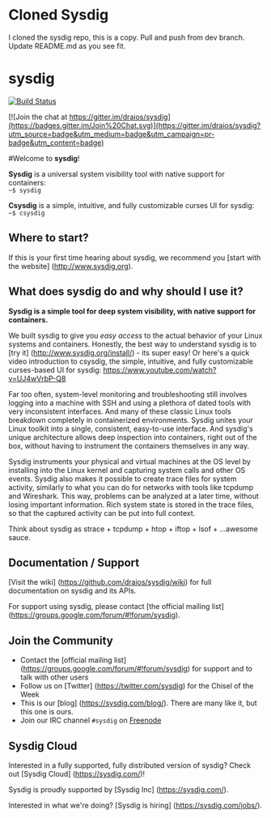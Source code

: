 Cloned Sysdig
=============

I cloned the sysdig repo, this is a copy. Pull and push from dev branch.
Update README.md as you see fit.


sysdig
======

[![Build Status](https://travis-ci.org/draios/sysdig.png?branch=master)](https://travis-ci.org/draios/sysdig)

[![Join the chat at https://gitter.im/draios/sysdig](https://badges.gitter.im/Join%20Chat.svg)](https://gitter.im/draios/sysdig?utm_source=badge&utm_medium=badge&utm_campaign=pr-badge&utm_content=badge)

#Welcome to **sysdig**!

**Sysdig** is a universal system visibility tool with native support for containers:  
`~$ sysdig`

**Csysdig** is a simple, intuitive, and fully customizable curses UI for sysdig:  
`~$ csysdig`

Where to start?
---
If this is your first time hearing about sysdig, we recommend you [start with the website] (http://www.sysdig.org).  
  
What does sysdig do and why should I use it?
---
**Sysdig is a simple tool for deep system visibility, with native support for containers.**

We built sysdig to give you _easy access_ to the actual behavior of your Linux systems and containers. Honestly, the best way to understand sysdig is to [try it] (http://www.sysdig.org/install/) - its super easy! Or here's a quick video introduction to csysdig, the simple, intuitive, and fully customizable curses-based UI for sysdig: https://www.youtube.com/watch?v=UJ4wVrbP-Q8

Far too often, system-level monitoring and troubleshooting still involves logging into a machine with SSH and using a plethora of dated tools with very inconsistent interfaces. And many of these classic Linux tools breakdown completely in containerized environments. Sysdig unites your Linux toolkit into a single, consistent, easy-to-use interface. And sysdig's unique architecture allows deep inspection into containers, right out of the box, without having to instrument the containers themselves in any way.

Sysdig instruments your physical and virtual machines at the OS level by installing into the Linux kernel and capturing system calls and other OS events. Sysdig also makes it possible to create trace files for system activity, similarly to what you can do for networks with tools like tcpdump and Wireshark. This way, problems can be analyzed at a later time, without losing important information. Rich system state is stored in the trace files, so that the captured activity can be put into full context.

Think about sysdig as strace + tcpdump + htop + iftop + lsof + ...awesome sauce.

Documentation / Support
---
[Visit the wiki] (https://github.com/draios/sysdig/wiki) for full documentation on sysdig and its APIs.  

For support using sysdig, please contact [the official mailing list] (https://groups.google.com/forum/#!forum/sysdig).  

Join the Community
---
* Contact the [official mailing list] (https://groups.google.com/forum/#!forum/sysdig) for support and to talk with other users
* Follow us on [Twitter] (https://twitter.com/sysdig) for the Chisel of the Week
* This is our [blog] (https://sysdig.com/blog/). There are many like it, but this one is ours.
* Join our IRC channel `#sysdig` on [Freenode](http://webchat.freenode.net/?channels=sysdig)

Sysdig Cloud
---
Interested in a fully supported, fully distributed version of sysdig? Check out [Sysdig Cloud] (https://sysdig.com/)!

Sysdig is proudly supported by [Sysdig Inc] (https://sysdig.com/).  

Interested in what we're doing? [Sysdig is hiring] (https://sysdig.com/jobs/).
